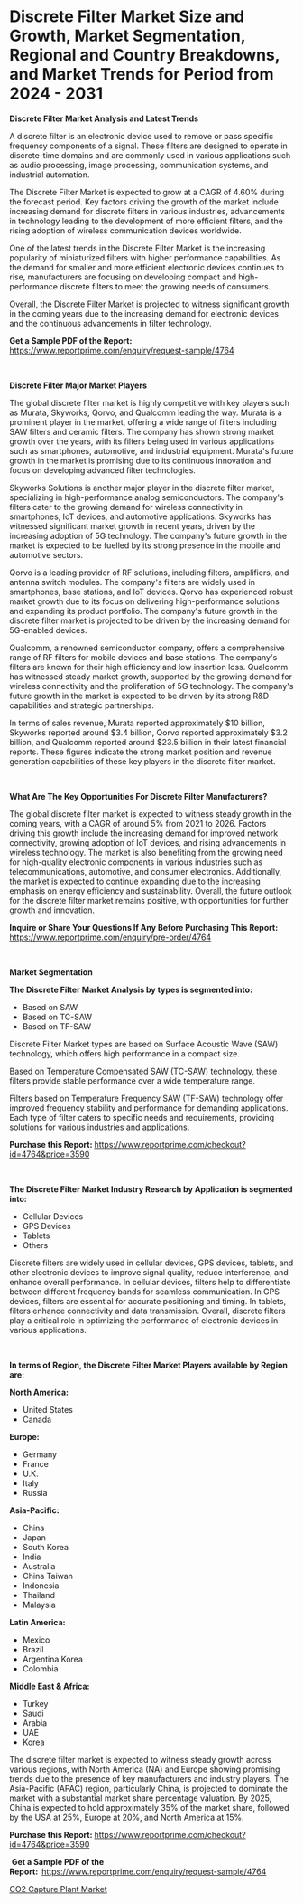 <p><h1>Discrete Filter Market Size and Growth, Market Segmentation, Regional and Country Breakdowns, and Market Trends for Period from 2024 -  2031</h1></p><p><strong>Discrete Filter Market Analysis and Latest Trends</strong></p>
<p><p>A discrete filter is an electronic device used to remove or pass specific frequency components of a signal. These filters are designed to operate in discrete-time domains and are commonly used in various applications such as audio processing, image processing, communication systems, and industrial automation.</p><p>The Discrete Filter Market is expected to grow at a CAGR of 4.60% during the forecast period. Key factors driving the growth of the market include increasing demand for discrete filters in various industries, advancements in technology leading to the development of more efficient filters, and the rising adoption of wireless communication devices worldwide.</p><p>One of the latest trends in the Discrete Filter Market is the increasing popularity of miniaturized filters with higher performance capabilities. As the demand for smaller and more efficient electronic devices continues to rise, manufacturers are focusing on developing compact and high-performance discrete filters to meet the growing needs of consumers.</p><p>Overall, the Discrete Filter Market is projected to witness significant growth in the coming years due to the increasing demand for electronic devices and the continuous advancements in filter technology.</p></p>
<p><strong>Get a Sample PDF of the Report:&nbsp;</strong> <a href="https://www.reportprime.com/enquiry/request-sample/4764">https://www.reportprime.com/enquiry/request-sample/4764</a></p>
<p>&nbsp;</p>
<p><strong>Discrete Filter Major Market Players</strong></p>
<p><p>The global discrete filter market is highly competitive with key players such as Murata, Skyworks, Qorvo, and Qualcomm leading the way. Murata is a prominent player in the market, offering a wide range of filters including SAW filters and ceramic filters. The company has shown strong market growth over the years, with its filters being used in various applications such as smartphones, automotive, and industrial equipment. Murata's future growth in the market is promising due to its continuous innovation and focus on developing advanced filter technologies.</p><p>Skyworks Solutions is another major player in the discrete filter market, specializing in high-performance analog semiconductors. The company's filters cater to the growing demand for wireless connectivity in smartphones, IoT devices, and automotive applications. Skyworks has witnessed significant market growth in recent years, driven by the increasing adoption of 5G technology. The company's future growth in the market is expected to be fuelled by its strong presence in the mobile and automotive sectors.</p><p>Qorvo is a leading provider of RF solutions, including filters, amplifiers, and antenna switch modules. The company's filters are widely used in smartphones, base stations, and IoT devices. Qorvo has experienced robust market growth due to its focus on delivering high-performance solutions and expanding its product portfolio. The company's future growth in the discrete filter market is projected to be driven by the increasing demand for 5G-enabled devices.</p><p>Qualcomm, a renowned semiconductor company, offers a comprehensive range of RF filters for mobile devices and base stations. The company's filters are known for their high efficiency and low insertion loss. Qualcomm has witnessed steady market growth, supported by the growing demand for wireless connectivity and the proliferation of 5G technology. The company's future growth in the market is expected to be driven by its strong R&D capabilities and strategic partnerships.</p><p>In terms of sales revenue, Murata reported approximately $10 billion, Skyworks reported around $3.4 billion, Qorvo reported approximately $3.2 billion, and Qualcomm reported around $23.5 billion in their latest financial reports. These figures indicate the strong market position and revenue generation capabilities of these key players in the discrete filter market.</p></p>
<p>&nbsp;</p>
<p><strong>What Are The Key Opportunities For Discrete Filter Manufacturers?</strong></p>
<p><p>The global discrete filter market is expected to witness steady growth in the coming years, with a CAGR of around 5% from 2021 to 2026. Factors driving this growth include the increasing demand for improved network connectivity, growing adoption of IoT devices, and rising advancements in wireless technology. The market is also benefiting from the growing need for high-quality electronic components in various industries such as telecommunications, automotive, and consumer electronics. Additionally, the market is expected to continue expanding due to the increasing emphasis on energy efficiency and sustainability. Overall, the future outlook for the discrete filter market remains positive, with opportunities for further growth and innovation.</p></p>
<p><strong>Inquire or Share Your Questions If Any Before Purchasing This Report:</strong> <a href="https://www.reportprime.com/enquiry/pre-order/4764">https://www.reportprime.com/enquiry/pre-order/4764</a></p>
<p>&nbsp;</p>
<p><strong>Market Segmentation</strong></p>
<p><strong>The Discrete Filter Market Analysis by types is segmented into:</strong></p>
<p><ul><li>Based on SAW</li><li>Based on TC-SAW</li><li>Based on TF-SAW</li></ul></p>
<p><p>Discrete Filter Market types are based on Surface Acoustic Wave (SAW) technology, which offers high performance in a compact size.</p><p>Based on Temperature Compensated SAW (TC-SAW) technology, these filters provide stable performance over a wide temperature range.</p><p>Filters based on Temperature Frequency SAW (TF-SAW) technology offer improved frequency stability and performance for demanding applications. Each type of filter caters to specific needs and requirements, providing solutions for various industries and applications.</p></p>
<p><strong>Purchase this Report:&nbsp;</strong><a href="https://www.reportprime.com/checkout?id=4764&price=3590">https://www.reportprime.com/checkout?id=4764&price=3590</a></p>
<p>&nbsp;</p>
<p><strong>The Discrete Filter Market Industry Research by Application is segmented into:</strong></p>
<p><ul><li>Cellular Devices</li><li>GPS Devices</li><li>Tablets</li><li>Others</li></ul></p>
<p><p>Discrete filters are widely used in cellular devices, GPS devices, tablets, and other electronic devices to improve signal quality, reduce interference, and enhance overall performance. In cellular devices, filters help to differentiate between different frequency bands for seamless communication. In GPS devices, filters are essential for accurate positioning and timing. In tablets, filters enhance connectivity and data transmission. Overall, discrete filters play a critical role in optimizing the performance of electronic devices in various applications.</p></p>
<p>&nbsp;</p>
<p><strong>In terms of Region, the Discrete Filter Market Players available by Region are:</strong></p>
<p>
    <p> <strong> North America: </strong>
        <ul>
            <li>United States</li>
            <li>Canada</li>
        </ul>
        </p> 
    <p> <strong> Europe: </strong>
        <ul>
            <li>Germany</li>
            <li>France</li>
            <li>U.K.</li>
            <li>Italy</li>
            <li>Russia</li>
        </ul>
        </p> 
    <p> <strong> Asia-Pacific: </strong>
        <ul>
            <li>China</li>
            <li>Japan</li>
            <li>South Korea</li>
            <li>India</li>
            <li>Australia</li>
            <li>China Taiwan</li>
            <li>Indonesia</li>
            <li>Thailand</li>
            <li>Malaysia</li>
        </ul>
        </p> 
    <p> <strong> Latin America: </strong>
        <ul>
            <li>Mexico</li>
            <li>Brazil</li>
            <li>Argentina Korea</li>
            <li>Colombia</li>
        </ul>
        </p> 
    <p> <strong> Middle East & Africa: </strong>
        <ul>
            <li>Turkey</li>
            <li>Saudi</li>
            <li>Arabia</li>
            <li>UAE</li>
            <li>Korea</li>
        </ul>
    </p>
    </p>
<p><p>The discrete filter market is expected to witness steady growth across various regions, with North America (NA) and Europe showing promising trends due to the presence of key manufacturers and industry players. The Asia-Pacific (APAC) region, particularly China, is projected to dominate the market with a substantial market share percentage valuation. By 2025, China is expected to hold approximately 35% of the market share, followed by the USA at 25%, Europe at 20%, and North America at 15%.</p></p>
<p><strong>Purchase this Report: </strong><a href="https://www.reportprime.com/checkout?id=4764&price=3590">https://www.reportprime.com/checkout?id=4764&price=3590</a></p>
<p>&nbsp;<strong>Get a Sample PDF of the Report:&nbsp;&nbsp;</strong><a href="https://www.reportprime.com/enquiry/request-sample/4764">https://www.reportprime.com/enquiry/request-sample/4764</a></p>
<p><strong></strong></p>
<p><p><a href="https://bubble-tree-ea4.notion.site/CO2-Capture-Plant-Market-Research-Report-Forecasted-for-Period-from-2024-2031-by-Market-Type-Mar-ab95c1e88a2e4fd3b62b3c141c5aec68">CO2 Capture Plant Market</a></p></p>